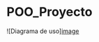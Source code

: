 # POO_Proyecto

![Diagrama de uso][image](https://github.com/user-attachments/assets/0f6b3f3e-c9f3-4b41-b535-31a4c6713ff8)
